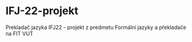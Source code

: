 # IFJ-22-projekt

Prekladač jazyka IFJ22 - projekt z predmetu Formální jazyky a překladače na FIT VUT
